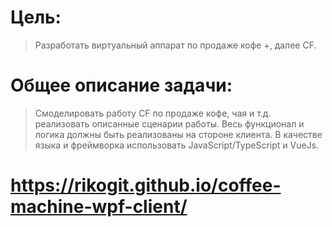 # Цель:

> Разработать виртуальный аппарат по продаже кофе +, далее CF.

# Общее описание задачи:

> Смоделировать работу CF по продаже кофе, чая и т.д. реализовать описанные сценарии работы.
> Весь функционал и логика должны быть реализованы на стороне клиента.
> В качестве языка и фреймворка использовать JavaScript/TypeScript и VueJs.

# https://rikogit.github.io/coffee-machine-wpf-client/
